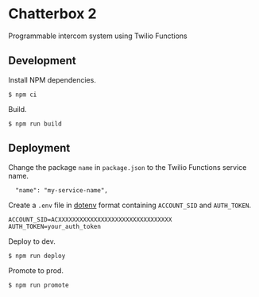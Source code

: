 # Chatterbox 2
Programmable intercom system using Twilio Functions

## Development
Install NPM dependencies.
```
$ npm ci
```

Build.
```
$ npm run build
```

## Deployment
Change the package `name` in `package.json` to the Twilio Functions service name.
```
  "name": "my-service-name",
```

Create a `.env` file in [dotenv](https://www.npmjs.com/package/dotenv) format containing `ACCOUNT_SID` and `AUTH_TOKEN`.
```
ACCOUNT_SID=ACXXXXXXXXXXXXXXXXXXXXXXXXXXXXXXXX
AUTH_TOKEN=your_auth_token
```

Deploy to dev.
```
$ npm run deploy
```

Promote to prod.
```
$ npm run promote
```

